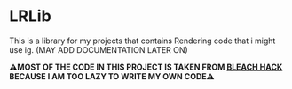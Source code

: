 # LRLib

This is a library for my projects that contains Rendering code that i might use ig. (MAY ADD DOCUMENTATION LATER ON)

**⚠️MOST OF THE CODE IN THIS PROJECT IS TAKEN FROM [BLEACH HACK](https://github.com/BleachDev/BleachHack) BECAUSE I AM TOO LAZY TO WRITE MY OWN CODE⚠️**
